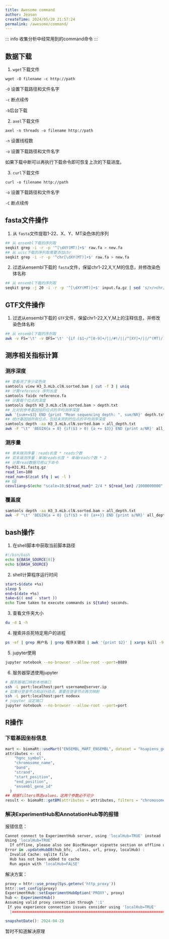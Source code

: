 ```yaml
---
title: Awesome command
author: Jeason
createTime: 2024/05/20 21:57:24
permalink: /awesome/command/
---
```

::: info
收集分析中经常用到的command命令
:::

## 数据下载

1. `wget`下载文件

```
wget -O filename -c http://path
```

`-O` 设置下载路径和文件名字

`-c` 断点续传

`-b`后台下载

2. `axel`下载文件

```
axel -n threads -o filename http://path
```

`-n` 设置线程数

`-o` 设置下载路径和文件名字

如果下载中断可以再执行下载命令即可恢复上次的下载进度。

3. `curl`下载文件

```
curl -o filename http://path
```

`-o` 设置下载路径和文件名字

`-C` 断点续传

## fasta文件操作

1. 从 `fasta`文件提取1-22、X、Y、MT染色体的序列

```sh
## 从 ensembl下载的序列取
seqkit grep -i -r -p '^[\dXY(MT)]+$' raw.fa > new.fa
## 从 ucsc下载的序列取需要添加chr
seqkit grep -i -r -p '^chr[\dXY(MT)]+$' raw.fa > new.fa
```

2. 过滤从ensembl下载的 `fasta`文件，保留chr1-22,X,Y,M的信息，并修改染色体名称

```sh
## 从 ensembl下载的序列取
seqkit grep -j 20 -i -r -p '^[\dXY(MT)]+$' input.fa.gz | sed 's/>/>chr/g' | sed 's/chrMT/chrM/g' > input.filter_config.fa
```

## GTF文件操作

1. 过滤从ensembl下载的 `GTF`文件，保留chr1-22,X,Y,M上的注释信息，并修改染色体名称

```sh
## 从 ensembl下载的序列取
awk -v FS='\t' -v OFS='\t' '{if ($1~/^[0-9]+/||/#!/||/^[XY]+/||/^(MT)/) print $0}' input.gtf | sed 's/^/chr/g' | sed 's/^chr#/#/g' | sed 's/^chrMT/chrM/g' > input.filter_changed.gtf
```

## 测序相关指标计算

### 测序深度

```sh
## 查看测了多少染色体
samtools view H3_3.mLb.clN.sorted.bam | cut -f 3 | uniq
## 计算reference 序列长度
samtools faidx reference.fa
## 计算每个位点的深度
samtools depth H3_3.mLb.clN.sorted.bam > depth.txt
## 比对到参考基因组的位点的平均测序深度
awk '{sum+=$3} END {print "Mean sequencing depth: ", sum/NR}' depth.txt
## 统计基因组所有位点，包括未测到的位点的平均测序深度
samtools depth -aa H3_3.mLb.clN.sorted.bam > all_depth.txt
awk -F "\t" 'BEGIN{a = 0} {if($3 > 0) {a += $3}} END {print a/NR}' all_depth.txt
```

### 测序量

```sh
## 单末端测序量：reads长度 * reads个数
## 双末端测序量：单端reads长度 * 单端reads个数 * 2
## 计算read数据可用以下命令
fq=H31.R1.fastq.gz
read_len=100
read_num=$(zcat $fq | wc -l )
## GB
cexuliang=$(echo "scale=10;${read_num}* 2/4 * ${read_len} /1000000000" | bc)
```

### 覆盖度

```sh
samtools depth -aa H3_3.mLb.clN.sorted.bam > all_depth.txt
awk -F "\t" 'BEGIN{a = 0} {if($3 > 0) {a++}} END {print a/NR}' all_depth.txt
```

## bash操作

1. 在shell脚本中获取当前脚本路径

```sh
#!/bin/bash
echo ${BASH_SOURCE[0]}
echo ${BASH_SOURCE}
```

2. shell计算程序运行时间

```sh
start=$(date +%s)
sleep 5
end=$(date +%s)
take=$(( end - start ))
echo Time taken to execute commands is ${take} seconds.
```

3. 查看文件夹大小

```sh
du -d 1 -h
```

4. 搜索并杀死特定用户的进程

```sh
ps -ef | grep 用户名 | grep 程序关键词 | awk '{print $2}' | xargs kill -9
```

5. jupyter使用

```sh
jupyter notebook --no-browser --allow-root --port=8889
```

6. 服务器穿透使用jupyter

```sh
# 服务器端口映射本地端口
ssh -L port:localhost:port username@server.ip
# 如果分登录节点和运行结点，需要在登录节点再次映射
ssh -L port:localhost:port nodexx
# jupyter 设定端口
jupyter notebook --no-browser --allow-root --port=port
```

## R操作  

### 下载基因坐标信息  

```R
mart <- biomaRt::useMart("ENSEMBL_MART_ENSEMBL", dataset = "hsapiens_gene_ensembl", host = "useast.ensembl.org", port = 80)
attributes <- c(
    "hgnc_symbol",
    "chromosome_name",
    "band",
    "strand",
    "start_position",
    "end_position",
    "ensembl_gene_id"
  )
## 根据filters筛选values，这两个参数必不可少
result <- biomaRt::getBM(attributes = attributes, filters = "chromosome_name", values <- list(c(1:22, "X", "Y")), mart = mart, uniqueRows = T)
```

### 解决ExperimentHub和AnnotationHub等的报错  

报错信息：
```R
Cannot connect to ExperimentHub server, using 'localHub=TRUE' instead
Using 'localHub=TRUE'
  If offline, please also see BiocManager vignette section on offline use
Error in .updateHubDB(hub_bfc, .class, url, proxy, localHub) : 
  Invalid Cache: sqlite file
  Hub has not been added to cache
  Run again with 'localHub=FALSE'
```

解决方案：
```R
proxy = httr::use_proxy(Sys.getenv('http_proxy'))
httr::set_config(proxy)
ExperimentHub::setExperimentHubOption('PROXY', proxy)
hub <- ExperimentHub()
Assuming valid proxy connection through ':1'
 If you experience connection issues consider using 'localHub=TRUE'
  |========================================================================| 100%

snapshotDate(): 2024-04-29
```

暂时不知道解决原理